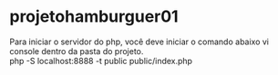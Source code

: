 # projetohamburguer01

Para iniciar o servidor do php, você deve iniciar o comando abaixo vi console dentro da pasta do projeto.  
php -S localhost:8888 -t public public/index.php

